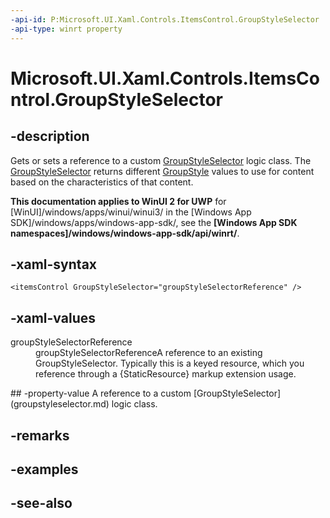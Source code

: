 ```yaml
---
-api-id: P:Microsoft.UI.Xaml.Controls.ItemsControl.GroupStyleSelector
-api-type: winrt property
---
```


<!-- Property syntax
public Windows.UI.Xaml.Controls.GroupStyleSelector GroupStyleSelector { get;  set; }
-->

# Microsoft.UI.Xaml.Controls.ItemsControl.GroupStyleSelector

## -description
Gets or sets a reference to a custom [GroupStyleSelector](groupstyleselector.md) logic class. The [GroupStyleSelector](groupstyleselector.md) returns different [GroupStyle](groupstyle.md) values to use for content based on the characteristics of that content.

**This documentation applies to WinUI 2 for UWP** for [WinUI]/windows/apps/winui/winui3/ in the [Windows App SDK]/windows/apps/windows-app-sdk/, see the **[Windows App SDK namespaces]/windows/windows-app-sdk/api/winrt/**.

## -xaml-syntax
```xaml
<itemsControl GroupStyleSelector="groupStyleSelectorReference" />
```


## -xaml-values
<dl><dt>groupStyleSelectorReference</dt><dd>groupStyleSelectorReferenceA reference to an existing GroupStyleSelector. Typically this is a keyed resource, which you reference through a {StaticResource} markup extension usage.</dd>
</dl>
## -property-value
A reference to a custom [GroupStyleSelector](groupstyleselector.md) logic class.

## -remarks

## -examples

## -see-also
